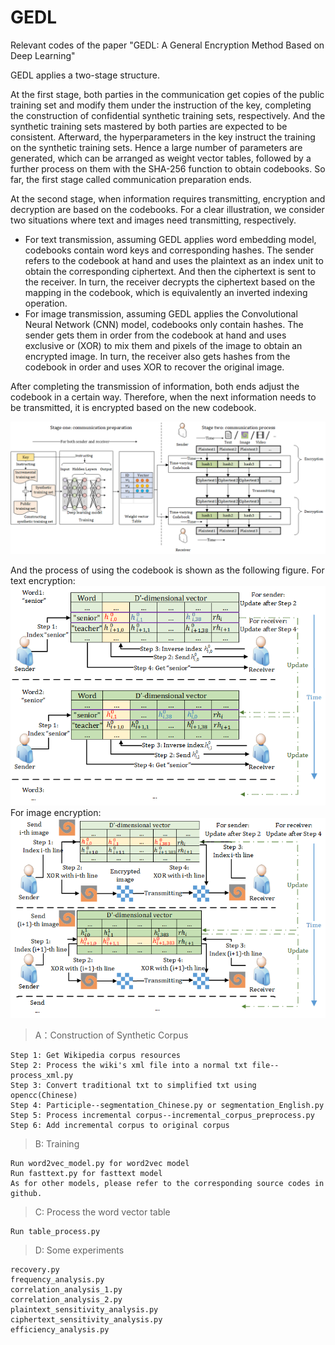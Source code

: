 # GEDL
Relevant codes of the paper "GEDL: A General Encryption Method Based on Deep Learning"

GEDL applies a two-stage structure.

At the first stage, both parties in the communication get copies of the public training set and modify them under the instruction of the key, completing the construction of confidential synthetic training sets, respectively. And the synthetic training sets mastered by both parties are expected to be consistent. Afterward, the hyperparameters in the key instruct the training on the synthetic training sets. Hence a large number of parameters are generated, which can be arranged as weight vector tables, followed by a further process on them with the SHA-256 function to obtain codebooks. So far, the first stage called communication preparation ends.

At the second stage, when information requires transmitting, encryption and decryption are based on the codebooks. For a clear illustration, we consider two situations where text and images need transmitting, respectively. 
- For text transmission, assuming GEDL applies word embedding model, codebooks contain word keys and corresponding hashes. The sender refers to the codebook at hand and uses the plaintext as an index unit to obtain the corresponding ciphertext. And then the ciphertext is sent to the receiver. In turn, the receiver decrypts the ciphertext based on the mapping in the codebook, which is equivalently an inverted indexing operation. 
- For image transmission, assuming GEDL applies the Convolutional Neural Network (CNN) model, codebooks only contain hashes. The sender gets them in order from the codebook at hand and uses exclusive or (XOR) to mix them and pixels of the image to obtain an encrypted image. In turn, the receiver also gets hashes from the codebook in order and uses XOR to recover the original image.

After completing the transmission of information, both ends adjust the codebook in a certain way. Therefore, when the next information needs to be transmitted, it is encrypted based on the new codebook.

![](https://github.com/tempAmbi/GEDL/blob/master/images/overview_conf.png)

And the process of using the codebook is shown as the following figure.
For text encryption:
![](https://github.com/tempAmbi/GEDL/blob/master/images/process2.png)
For image encryption:
![](https://github.com/tempAmbi/GEDL/blob/master/images/process_image.png)

>A：Construction of Synthetic Corpus
>>
    Step 1: Get Wikipedia corpus resources
    Step 2: Process the wiki's xml file into a normal txt file--process_xml.py
    Step 3: Convert traditional txt to simplified txt using opencc(Chinese)
    Step 4: Participle--segmentation_Chinese.py or segmentation_English.py
    Step 5: Process incremental corpus--incremental_corpus_preprocess.py
    Step 6: Add incremental corpus to original corpus
>B: Training
>>
    Run word2vec_model.py for word2vec model
    Run fasttext.py for fasttext model
    As for other models, please refer to the corresponding source codes in github.
>C: Process the word vector table
>>
    Run table_process.py
>D: Some experiments
>>
    recovery.py
    frequency_analysis.py
    correlation_analysis_1.py
    correlation_analysis_2.py
    plaintext_sensitivity_analysis.py
    ciphertext_sensitivity_analysis.py
    efficiency_analysis.py
